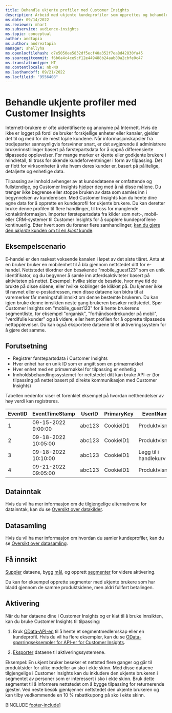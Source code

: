 ```yaml
---
title: Behandle ukjente profiler med Customer Insights
description: Arbeid med ukjente kundeprofiler som opprettes og behandles i Dynamics 365 Customer Insights.
ms.date: 09/14/2022
ms.reviewer: mhart
ms.subservice: audience-insights
ms.topic: conceptual
author: andtapia
ms.author: andreatapia
manager: shellyha
ms.openlocfilehash: d7e5050ee5832df5ecf40a352f7ea8d42830fa45
ms.sourcegitcommit: f6b6a4c4ce9cf12e449488b24aab80a2cbfe0c47
ms.translationtype: HT
ms.contentlocale: nb-NO
ms.lasthandoff: 09/21/2022
ms.locfileid: "9556408"
---
```

# <a name="manage-unknown-profiles-with-customer-insights"></a>Behandle ukjente profiler med Customer Insights

Internett-brukere er ofte uidentifiserte og anonyme på Internett. Hvis de ikke er logget på fordi de bruker forskjellige enheter eller kanaler, gjelder det til og med for de mest lojale kundene. Når informasjonskapsler fra tredjeparter sannsynligvis forsvinner snart, er det avgjørende å administrere brukerinnstillinger basert på førstepartsdata for å oppnå differensierte tilpassede opplevelser. For mange merker er kjente eller godkjente brukere i mindretall, til tross for økende kundeforventninger i form av tilpassing. Det er flott for virksomheter å vite hvem deres kunder er, basert på pålitelige, detaljerte og enhetlige data.

Tilpassing av innhold avhenger av at kundedataene er omfattende og fullstendige, og Customer Insights hjelper deg med å nå disse målene. Du trenger ikke begrense eller stoppe bruken av data som samles inn i begynnelsen av kundereisen. Med Customer Insights kan du hente dine egne data for å opprette en kundeprofil for ukjente brukere. Du kan deretter bruke denne profilen til flere handlinger, til tross for manglende kontaktinformasjon. Importer førstepartsdata fra kilder som nett-, mobil- eller CRM-systemer til Customer Insights for å supplere kundeprofilene kontinuerlig. Etter hvert som du forener flere samhandlinger, [kan du gjøre den *ukjente* kunden om til en *kjent* kunde](unknown-to-known.md).

## <a name="sample-scenario"></a>Eksempelscenario

E-handel er den raskest voksende kanalen i løpet av det siste tiåret. Anta at en bruker bruker en mobilenhet til å bla gjennom nettstedet ditt for e-handel. Nettstedet tilordner den besøkende "mobile_guest123" som en unik identifikator, og du begynner å samle inn atferdsaktiviteter basert på aktiviteten på nettet. Eksempel: hvilke sider de besøkte, hvor mye tid de brukte på disse sidene, eller hvilke koblinger de klikket på. Du kjenner ikke til navnet eller e-postadressen, men disse dataene kan bidra til at varemerker får meningsfull innsikt om denne bestemte brukeren. Du kan igjen bruke denne innsikten neste gang brukeren besøker nettstedet. Spør Customer Insights om "mobile_guest123" for å hente brukerens segmentliste, for eksempel "organisk", "forhåndsordrekunder på mobil", "verdifulle kunder" og så videre, eller hent profilen for å opprette tilpassede nettopplevelser. Du kan også eksportere dataene til et aktiveringssystem for å gjøre det samme.

## <a name="prerequisites"></a>Forutsetning

- Registrer førstepartsdata i Customer Insights
- Hver enhet har en unik ID som er angitt som en primærnøkkel
- Hver enhet med en primærnøkkel for tilpassing er enhetlig
- Innholdsbehandlingssystemet for nettstedet ditt kan bruke API-er (for tilpassing på nettet basert på direkte kommunikasjon med Customer Insights)

Tabellen nedenfor viser et forenklet eksempel på hvordan netthendelser av høy verdi kan registreres.

|EventID|EventTimeStamp|UserID|PrimaryKey|EventName|
|--|--|--|--|--|
|1|09-15-2022 9:00:00|abc123|CookieID1|Produktvisning|
|2|09-18-2022 10:05:00|abc123|CookieID1|Produktvisning|
|3|09-18-2022 10:10:00|abc123|CookieID1|Legg til i handlekurv|
|4|09-21-2022 09:05:00|abc123|CookieID1|Produktvisning|

## <a name="data-ingestion"></a>Datainntak

Hvis du vil ha mer informasjon om de tilgjengelige alternativene for datainntak, kan du se [Oversikt over datakilder](data-sources.md).

## <a name="data-unification"></a>Datasamling

Hvis du vil ha mer informasjon om hvordan du samler kundeprofiler, kan du se [Oversikt over datasamling](data-unification.md).

## <a name="get-insights"></a>Få innsikt

[Suppler](enrichment-hub.md) dataene, bygg [mål](measures.md), og opprett [segmenter](segments.md) for videre aktivering.

Du kan for eksempel opprette segmenter med ukjente brukere som har bladd gjennom de samme produktsidene, men aldri fullført betalingen.

## <a name="activation"></a>Aktivering

Når du har dataene dine i Customer Insights og er klat til å bruke innsikten, kan du bruke Customer Insights til tilpassing:

1. Bruk [OData-API-en](apis.md) til å hente et segmentmedlemskap eller en kundeprofil. Hvis du vil ha flere eksempler, kan du se [OData-spørringseksempler for API-er for Customer Insights](odata-examples.md).

1. [Eksporter](export-destinations.md) dataene til aktiveringssystemene.

Eksempel: En ukjent bruker besøker et nettsted flere ganger og går til produktsider for ulike modeller av sko i ekte skinn. Med disse dataene tilgjengelige i Customer Insights kan du inkludere den ukjente brukeren i segmentet av personer som er interessert i sko i ekte skinn. Bruk dette segmentet til å informere nettstedet om å bygge tilpassing for returnerende gjester. Ved neste besøk gjenkjenner nettstedet den ukjente brukeren og kan tilby vedkommende en 10 % rabattkupong på sko i ekte skinn.

[!INCLUDE [footer-include](includes/footer-banner.md)]
